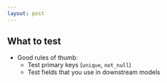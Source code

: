 ```yaml
---
layout: post
---
```


## What to test
* Good rules of thumb:
    * Test primary keys (`unique`, `not_null`)
    * Test fields that you use in downstream models



